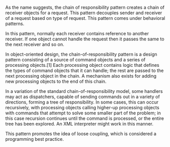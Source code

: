 As the name suggests, the chain of responsibility pattern creates a chain of receiver objects for a request. This pattern decouples sender and receiver of a request based on type of request. This pattern comes under behavioral patterns.

In this pattern, normally each receiver contains reference to another receiver. If one object cannot handle the request then it passes the same to the next receiver and so on.

In object-oriented design, the chain-of-responsibility pattern is a design pattern consisting of a source of command objects and a series of processing objects.[1] Each processing object contains logic that defines the types of command objects that it can handle; the rest are passed to the next processing object in the chain. A mechanism also exists for adding new processing objects to the end of this chain.

In a variation of the standard chain-of-responsibility model, some handlers may act as dispatchers, capable of sending commands out in a variety of directions, forming a tree of responsibility. In some cases, this can occur recursively, with processing objects calling higher-up processing objects with commands that attempt to solve some smaller part of the problem; in this case recursion continues until the command is processed, or the entire tree has been explored. An XML interpreter might work in this manner.

This pattern promotes the idea of loose coupling, which is considered a programming best practice.